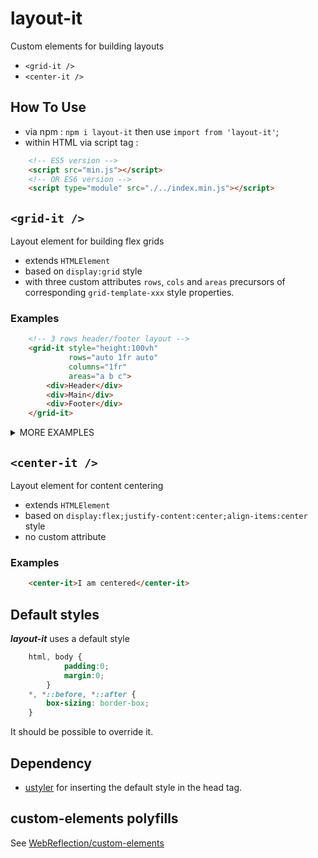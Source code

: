# layout-it
Custom elements for building layouts
- `<grid-it />`
- `<center-it />`

## How To Use
- via npm : `npm i layout-it` then use `import from 'layout-it'`;
- within HTML via script tag :
```html
    <!-- ES5 version -->
    <script src="min.js"></script>
    <!-- OR ES6 version -->
    <script type="module" src="./../index.min.js"></script>
```

## `<grid-it />`
Layout element for building flex grids
- extends `HTMLElement`
- based on `display:grid` style
- with three custom attributes `rows`, `cols` and `areas` precursors of corresponding `grid-template-xxx` style properties.
### Examples
```html
    <!-- 3 rows header/footer layout -->
    <grid-it style="height:100vh"
             rows="auto 1fr auto"
             columns="1fr"
             areas="a b c">
        <div>Header</div>
        <div>Main</div>
        <div>Footer</div>
    </grid-it>
```
<details>
 <summary>MORE EXAMPLES</summary>
 
```html
    <!-- 3 rows header/footer layout with left column
         Note : expressions should not contain space characters
                eg minmax(min-content, 33%) will not work -->
    <grid-it style="height:100vh"
             rows="auto 1fr auto"
             columns="minmax(min-content,33%) 1fr"
             areas="a a b c d d">
        <div>Header</div>
        <div>Left</div>
        <div>Main</div>
        <div>Footer</div>
    </grid-it>
    <!-- 3 rows header/footer with 3 main equal columns
         Note : attributes supports multiple spaces
                except for expression (see upper)-->
    <grid-it style="height:100vh"
             rows="auto 1fr auto"
             columns="repeat(3,1fr)"
             areas="a a a   b c d   e e e">
        <div>Header</div>
        <div>Left</div>
        <div>Main</div>
        <div>Right Menu</div>
        <div>Main</div>
        <div>Footer</div>
    </grid-it>
```
</details>

## `<center-it />`
Layout element for content centering
- extends `HTMLElement`
- based on `display:flex;justify-content:center;align-items:center` style
- no custom attribute

### Examples
```html
    <center-it>I am centered</center-it>
```


## Default styles
**_layout-it_** uses a default style
```css
    html, body {
            padding:0;
            margin:0;
        }
    *, *::before, *::after {
        box-sizing: border-box;
    }
```
It should be possible to override it.

## Dependency
- [ustyler](https://github.com/WebReflection/ustyler) for inserting the default style in the head tag.

## custom-elements polyfills
See [WebReflection/custom-elements](https://github.com/WebReflection/custom-elements#how-to-polyfill)









